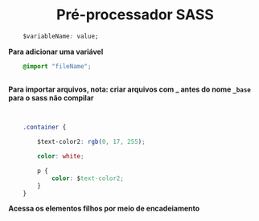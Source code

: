 <h1 align="center">Pré-processador SASS </h1>

``` css
    $variableName: value;
```
**Para adicionar uma variável**


``` css
    @import "fileName";
    
```

**Para importar arquivos, nota: criar arquivos com _ antes do nome ``` _base ``` para o sass não compilar**


``` css
    
    
    .container {

        $text-color2: rgb(0, 17, 255);

        color: white;

        p {
            color: $text-color2;
        }
    }
```

**Acessa os elementos filhos por meio de encadeiamento**
